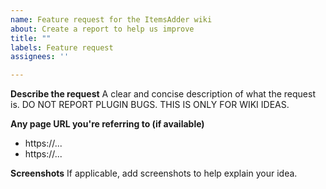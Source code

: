 ```yaml
---
name: Feature request for the ItemsAdder wiki
about: Create a report to help us improve
title: ""
labels: Feature request
assignees: ''

---
```


**Describe the request**
A clear and concise description of what the request is.
DO NOT REPORT PLUGIN BUGS. THIS IS ONLY FOR WIKI IDEAS.

**Any page URL you're referring to (if available)**
- https://...
- https://...

**Screenshots**
If applicable, add screenshots to help explain your idea.
